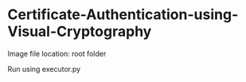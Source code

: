 # Certificate-Authentication-using-Visual-Cryptography


Image file location: root folder


Run using executor.py

